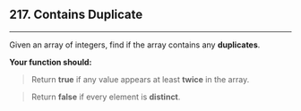 ## 217. Contains Duplicate

---

Given an array of integers, find if the array contains any **duplicates**.

**Your function should:**

> Return **true** if any value appears at least **twice** in the array.

> Return **false** if every element is **distinct**.